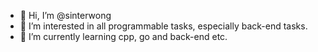 - 👋 Hi, I’m @sinterwong
- 👀 I’m interested in all programmable tasks, especially back-end tasks.
- 🌱 I’m currently learning cpp, go and back-end etc.

